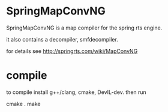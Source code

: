 # SpringMapConvNG

SpringMapConvNG is a map compiler for the spring rts engine.

it also contains a decompiler, smfdecompiler.

for details see http://springrts.com/wiki/MapConvNG

# compile

to compile install g++/clang, cmake, DevIL-dev. then run

   cmake .
   make
